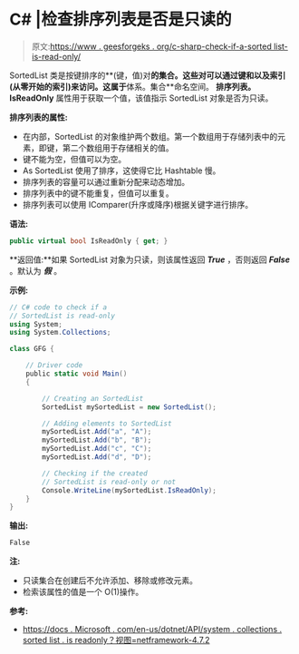# C# |检查排序列表是否是只读的

> 原文:[https://www . geesforgeks . org/c-sharp-check-if-a-sorted list-is-read-only/](https://www.geeksforgeeks.org/c-sharp-check-if-a-sortedlist-is-read-only/)

SortedList 类是按键排序的**(键，值)对**的集合。这些对可以通过键和以及索引(从零开始的索引)来访问。这属于**体系。集合**命名空间。
**排序列表。IsReadOnly** 属性用于获取一个值，该值指示 SortedList 对象是否为只读。

**排序列表的属性:**

*   在内部，SortedList 的对象维护两个数组。第一个数组用于存储列表中的元素，即键，第二个数组用于存储相关的值。
*   键不能为空，但值可以为空。
*   As SortedList 使用了排序，这使得它比 Hashtable 慢。
*   排序列表的容量可以通过重新分配来动态增加。
*   排序列表中的键不能重复，但值可以重复。
*   排序列表可以使用 IComparer(升序或降序)根据关键字进行排序。

**语法:**

```cs
public virtual bool IsReadOnly { get; }

```

**返回值:**如果 SortedList 对象为只读，则该属性返回 ***True*** ，否则返回 ***False*** 。默认为 ***假*** 。

**示例:**

```cs
// C# code to check if a
// SortedList is read-only
using System;
using System.Collections;

class GFG {

    // Driver code
    public static void Main()
    {

        // Creating an SortedList
        SortedList mySortedList = new SortedList();

        // Adding elements to SortedList
        mySortedList.Add("a", "A");
        mySortedList.Add("b", "B");
        mySortedList.Add("c", "C");
        mySortedList.Add("d", "D");

        // Checking if the created
        // SortedList is read-only or not
        Console.WriteLine(mySortedList.IsReadOnly);
    }
}
```

**输出:**

```cs
False

```

**注:**

*   只读集合在创建后不允许添加、移除或修改元素。
*   检索该属性的值是一个 O(1)操作。

**参考:**

*   [https://docs . Microsoft . com/en-us/dotnet/API/system . collections . sorted list . is readonly？视图=netframework-4.7.2](https://docs.microsoft.com/en-us/dotnet/api/system.collections.sortedlist.isreadonly?view=netframework-4.7.2)